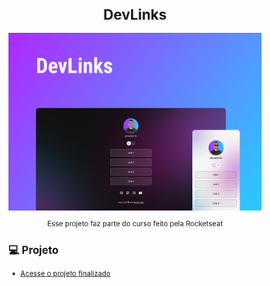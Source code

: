 <h1 align="center"> DevLinks </h1>

<p align="center">
  <img src="./assets/preview.jpg">
</p>
<p align="center">Esse projeto faz parte do curso feito pela Rocketseat</p>

## 💻 Projeto

- [Acesse o projeto finalizado](https://homepage-rocketseat.netlify.app)
